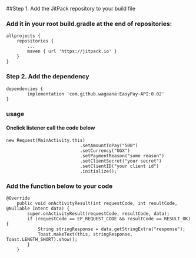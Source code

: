 ##Step 1. Add the JitPack repository to your build file

### Add it in your root build.gradle at the end of repositories:

	allprojects {
		repositories {
			...
			maven { url 'https://jitpack.io' }
		}
	}
### Step 2. Add the dependency

	dependencies {
	        implementation 'com.github.wagaana:EasyPay-API:0.02'
	}
	
### usage

#### Onclick listener call the code below

	new Request(MainActivity.this)
                                .setAmountToPay("500")
                                .setCurrency("UGX")
                                .setPaymentReason("some reason")
                                .setClientSecret("your secret")
                                .setClientID("your client id")
                                .initialize();
                            
### Add the function below to your code

	@Override
        public void onActivityResult(int requestCode, int resultCode, @Nullable Intent data) {
            super.onActivityResult(requestCode, resultCode, data);
            if (requestCode == EP_REQUEST_CODE && resultCode == RESULT_OK) {
                String stringResponse = data.getStringExtra("response");
                Toast.makeText(this, stringResponse, Toast.LENGTH_SHORT).show();
            }
        }

